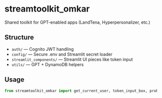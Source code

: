 # streamtoolkit_omkar

Shared toolkit for GPT-enabled apps (LandTena, Hyperpersonalizer, etc.)

## Structure

- `auth/` — Cognito JWT handling
- `config/` — Secure .env and Streamlit secret loader
- `streamlit_components/` — Streamlit UI pieces like token input
- `utils/` — GPT + DynamoDB helpers

## Usage

```python
from streamtoolkit_omkar import get_current_user, token_input_box, probe_and_summarize
```
